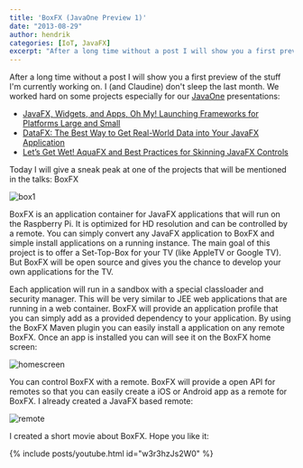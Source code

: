 ```yaml
---
title: 'BoxFX (JavaOne Preview 1)'
date: "2013-08-29"
author: hendrik
categories: [IoT, JavaFX]
excerpt: "After a long time without a post I will show you a first preview of the stuff I'm currently working on. I (and Claudine) don't sleep the last month. We worked hard on some projects especially for our JavaOne presentations"
---
```

After a long time without a post I will show you a first preview of the stuff I'm currently working on. I (and Claudine) don't sleep the last month. We worked hard on some projects especially for our [JavaOne](http://www.oracle.com/javaone/index.html) presentations:

* [JavaFX, Widgets, and Apps, Oh My! Launching Frameworks for Platforms Large and Small](https://oracleus.activeevents.com/2013/connect/sessionDetail.ww?SESSION_ID=2605)
* [DataFX: The Best Way to Get Real-World Data into Your JavaFX Application](https://oracleus.activeevents.com/2013/connect/sessionDetail.ww?SESSION_ID=3202)
* [Let’s Get Wet! AquaFX and Best Practices for Skinning JavaFX Controls](https://oracleus.activeevents.com/2013/connect/sessionDetail.ww?SESSION_ID=3839)

Today I will give a sneak peak at one of the projects that will be mentioned in the talks: BoxFX

![box1](/posts/guigarage-legacy/box1.png)

BoxFX is an application container for JavaFX applications that will run on the Raspberry Pi. It is optimized for HD resolution and can be controlled by a remote. You can simply convert any JavaFX application to BoxFX and simple install applications on a running instance. The main goal of this project is to offer a Set-Top-Box for your TV (like AppleTV or Google TV). But BoxFX will be open source and gives you the chance to develop your own applications for the TV.

Each application will run in a sandbox with a special classloader and security manager. This will be very similar to JEE web applications that are running in a web container. BoxFX will provide an application profile that you can simply add as a provided dependency to your application. By using the BoxFX Maven plugin you can easily install a application on any remote BoxFX. Once an app is installed you can will see it on the BoxFX home screen:

![homescreen](/posts/guigarage-legacy/homescreen.png)

You can control BoxFX with a remote. BoxFX will provide a open API for remotes so that you can easily create a iOS or Android app as a remote for BoxFX. I already created a JavaFX based remote:

![remote](/posts/guigarage-legacy/remote.png)

I created a short movie about BoxFX. Hope you like it:

{% include posts/youtube.html id="w3r3hzJs2W0" %}
